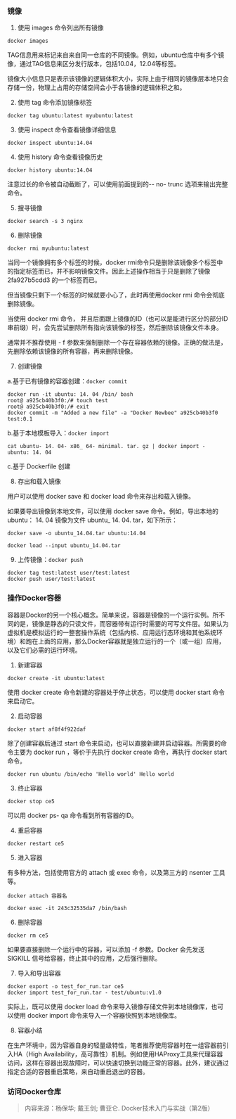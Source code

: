 ### 镜像

1) 使用 images 命令列出所有镜像

`docker images`

TAG信息用来标记来自来自同一仓库的不同镜像。例如，ubuntu仓库中有多个镜像，通过TAG信息来区分发行版本，包括10.04，12.04等标签。

镜像大小信息只是表示该镜像的逻辑体积大小，实际上由于相同的镜像层本地只会存储一份，物理上占用的存储空间会小于各镜像的逻辑体积之和。

2) 使用 tag 命令添加镜像标签

`docker tag ubuntu:latest myubuntu:latest`

3) 使用 inspect 命令查看镜像详细信息

`docker inspect ubuntu:14.04`

4) 使用 history 命令查看镜像历史

`docker history ubuntu:14.04`

注意过长的命令被自动截断了，可以使用前面提到的-- no- trunc 选项来输出完整命令。

5) 搜寻镜像

`docker search -s 3 nginx`

6) 删除镜像

`docker rmi myubuntu:latest`

当同一个镜像拥有多个标签的时候，docker rmi命令只是删除该镜像多个标签中的指定标签而已，并不影响镜像文件。因此上述操作相当于只是删除了镜像 2fa927b5cdd3 的一个标签而已。

但当镜像只剩下一个标签的时候就要小心了，此时再使用docker rmi 命令会彻底删除镜像。

当使用 docker rmi 命令， 并且后面跟上镜像的ID（也可以是能进行区分的部分ID串前缀）时，会先尝试删除所有指向该镜像的标签，然后删除该镜像文件本身。

通常并不推荐使用 - f 参数来强制删除一个存在容器依赖的镜像。正确的做法是，先删除依赖该镜像的所有容器，再来删除镜像。

7) 创建镜像

a.基于已有镜像的容器创建：`docker commit`

>
	docker run -it ubuntu: 14. 04 /bin/ bash
	root@ a925cb40b3f0:/# touch test 
	root@ a925cb40b3f0:/# exit
	docker commit -m "Added a new file" -a "Docker Newbee" a925cb40b3f0 test:0.1

b.基于本地模板导入：`docker import`

>
	cat ubuntu- 14. 04- x86_ 64- minimal. tar. gz | docker import - ubuntu: 14. 04

c.基于 Dockerfile 创建

8) 存出和载入镜像

用户可以使用 docker save 和 docker load 命令来存出和载入镜像。

如果要导出镜像到本地文件，可以使用 docker save 命令。例如，导出本地的 ubuntu： 14. 04 镜像为文件 ubuntu_ 14. 04. tar，如下所示：

`docker save -o ubuntu_14.04.tar ubuntu:14.04`

`docker load --input ubuntu_14.04.tar`

9) 上传镜像：`docker push`

>
	docker tag test:latest user/test:latest
	docker push user/test:latest


### 操作Docker容器

容器是Docker的另一个核心概念。简单来说，容器是镜像的一个运行实例。所不同的是，镜像是静态的只读文件，而容器带有运行时需要的可写文件层。如果认为虚拟机是模拟运行的一整套操作系统（包括内核、应用运行态环境和其他系统环境）和跑在上面的应用，那么Docker容器就是独立运行的一个（或一组）应用，以及它们必需的运行环境。

1) 新建容器

`docker create -it ubuntu:latest`

使用 docker create 命令新建的容器处于停止状态，可以使用 docker start 命令来启动它。

2) 启动容器

`docker start af8f4f922daf`

除了创建容器后通过 start 命令来启动，也可以直接新建并启动容器。所需要的命令主要为 docker run ，等价于先执行 docker create 命令，再执行 docker start 命令。

`docker run ubuntu /bin/echo 'Hello world' Hello world`

3) 终止容器

`docker stop ce5`

可以用 docker ps- qa 命令看到所有容器的ID。

4) 重启容器

`docker restart ce5`

5) 进入容器

有多种方法，包括使用官方的 attach 或 exec 命令，以及第三方的 nsenter 工具等。

`docker attach 容器名`

`docker exec -it 243c32535da7 /bin/bash`

6) 删除容器

`docker rm ce5`

如果要直接删除一个运行中的容器，可以添加 -f 参数。Docker 会先发送 SIGKILL 信号给容器，终止其中的应用，之后强行删除。

7) 导入和导出容器

>
	docker export -o test_for_run.tar ce5
	docker import test_for_run.tar - test/ubuntu:v1.0

实际上，既可以使用 docker load 命令来导入镜像存储文件到本地镜像库，也可以使用 docker import 命令来导入一个容器快照到本地镜像库。

8) 容器小结

在生产环境中，因为容器自身的轻量级特性，笔者推荐使用容器时在一组容器前引入HA（High Availability，高可靠性）机制。例如使用HAProxy工具来代理容器访问，这样在容器出现故障时，可以快速切换到功能正常的容器。此外，建议通过指定合适的容器重启策略，来自动重启退出的容器。



### 访问Docker仓库







> 内容来源：杨保华; 戴王剑; 曹亚仑. Docker技术入门与实战（第2版） 